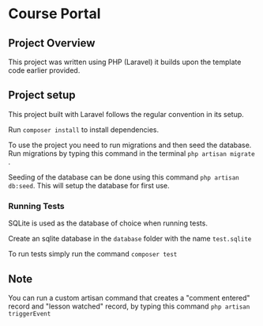 # Course Portal

## Project Overview
This project was written using PHP (Laravel) it builds upon the template code earlier provided. 

## Project setup

This project built with Laravel follows the regular convention in its setup. 

Run `composer install` to install dependencies. 

To use the project you need to run migrations and then seed the database. Run migrations by typing this command in the terminal `php artisan migrate` .

Seeding of the database can be done using this command `php artisan db:seed`. This will setup the database for first use. 


 ### Running Tests
 SQLite is used as the database of choice when running tests. 
 
 Create an sqlite database in the `database` folder with the name `test.sqlite`

 To run tests simply run the command `composer test`


## Note
You can run a custom artisan command that creates a "comment entered" record and "lesson watched" record, by typing this command `php artisan triggerEvent`

